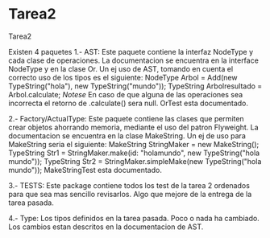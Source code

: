 # Tarea2
Tarea2

Existen 4 paquetes
1.- AST:
  Este paquete contiene la interfaz NodeType y cada clase de operaciones. La documentacion se encuentra en la interface NodeType y en la clase Or.
  Un ej uso de AST, tomando en cuenta el correcto uso de los tipos es el siguiente:
  NodeType Arbol = Add(new TypeString("hola"), new TypeString("mundo"));
  TypeString Arbolresultado = Arbol.calculate;
  *Notese* En caso de que alguna de las operaciones sea incorrecta el retorno de .calculate() sera null.
  OrTest esta documentado.
  
2.- Factory/ActualType:
  Este paquete contiene las clases que permiten crear objetos ahorrando memoria, mediante el uso del patron Flyweight. La documentacion se encuentra en la clase
  MakeString.
  Un ej de uso para MakeString seria el siguiente:
  MakeString StringMaker = new MakeString();
  TypeString Str1 = StringMaker.make(id: "holamundo", new TypeString("hola mundo"));
  TypeString Str2 = StringMaker.simpleMake(new TypeString("hola mundo"));
  MakeStringTest esta documentado.
  
3.- TESTS:
  Este package contiene todos los test de la tarea 2 ordenados para que sea mas sencillo revisarlos. Algo que mejore de la entrega de la tarea pasada.
  
4.- Type:
  Los tipos definidos en la tarea pasada. Poco o nada ha cambiado. Los cambios estan descritos en la documentacion de AST.
  
  
